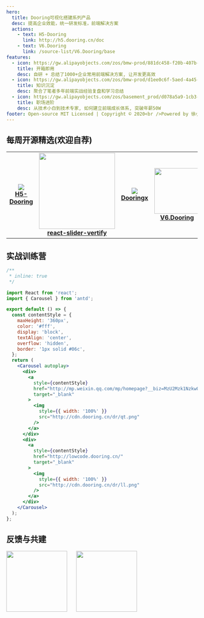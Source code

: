 ```yaml
---
hero:
  title: Dooring可视化搭建系列产品
  desc: 提高企业效能，统一研发标准，前端解决方案
  actions:
    - text: H5-Dooring
      link: http://h5.dooring.cn/doc
    - text: V6.Dooring
      link: /source-list/V6.Dooring/base
features:
  - icon: https://gw.alipayobjects.com/zos/bmw-prod/881dc458-f20b-407b-947a-95104b5ec82b/k79dm8ih_w144_h144.png
    title: 开箱即用
    desc: 自研 + 总结了1000+企业常用前端解决方案, 让开发更高效
  - icon: https://gw.alipayobjects.com/zos/bmw-prod/d1ee0c6f-5aed-4a45-a507-339a4bfe076c/k7bjsocq_w144_h144.png
    title: 知识沉淀
    desc: 聚合了笔者多年前端实战经验复盘和学习总结
  - icon: https://gw.alipayobjects.com/zos/basement_prod/d078a5a9-1cb3-4352-9f05-505c2e98bc95/k7788v4b_w102_h126.png
    title: 职场进阶
    desc: 从技术小白到技术专家, 如何建立前端成长体系, 突破年薪50W
footer: Open-source MIT Licensed | Copyright © 2020<br />Powered by 徐小夕
---
```


## 每周开源精选(欢迎自荐)

<table>
  <tr>
    <td width="160" align="center">
      <a target="_blank" href="https://github.com/MrXujiang/h5-Dooring">
        <img src="http://h5.dooring.cn/h5_plus/static/logo.ff7fc6bb.png" />
        <br />
        <strong>H5-Dooring</strong>
      </a>
    </td>
    <td width="160" align="center">
      <a target="_blank" href="https://github.com/MrXujiang/react-slider-vertify">
        <img src="http://cdn.dooring.cn/dr/slider.gif" width="200" />
        <br />
        <strong>react-slider-vertify</strong>
      </a>
    </td>
    <td width="160" align="center">
      <a target="_blank" href="https://github.com/H5-Dooring/dooringx">
        <img src="https://img-blog.csdnimg.cn/img_convert/520863a38a93d960862f92c805bc97cc.png" />
        <br />
        <strong>Dooringx</strong>
      </a>
    </td>
    <td width="160" align="center">
      <a target="_blank" href="http://v6.dooring.cn/beta">
        <img src="http://v6.dooring.cn/beta/static/logo.9ee81073.png" width="120" />
        <br />
        <strong>V6.Dooring</strong>
      </a>
    </td>
    <td width="160" align="center">
      <a target="_blank" href="https://github.com/MrXujiang/xijs">
        <img src="http://cdn.dooring.cn/dr/xijs.png" width="100" />
        <br />
        <strong>xijs</strong>
      </a>
    </td>
  </tr>
</table>

## 实战训练营

```jsx
/**
 * inline: true
 */

import React from 'react';
import { Carousel } from 'antd';

export default () => {
  const contentStyle = {
    maxHeight: '360px',
    color: '#fff',
    display: 'block',
    textAlign: 'center',
    overflow: 'hidden',
    border: '1px solid #06c',
  };
  return (
    <Carousel autoplay>
      <div>
        <a
          style={contentStyle}
          href="http://mp.weixin.qq.com/mp/homepage?__biz=MzU2Mzk1NzkwOA==&hid=9&sn=b47e7de53b9c9f162608f4a58c01b650&scene=18#wechat_redirect"
          target="_blank"
        >
          <img
            style={{ width: '100%' }}
            src="http://cdn.dooring.cn/dr/qt.png"
          />
        </a>
      </div>
      <div>
        <a
          style={contentStyle}
          href="http://lowcode.dooring.cn/"
          target="_blank"
        >
          <img
            style={{ width: '100%' }}
            src="http://cdn.dooring.cn/dr/ll.png"
          />
        </a>
      </div>
    </Carousel>
  );
};
```

## 反馈与共建

<div>
  <img data-type="dingtalk" src="http://cdn.dooring.cn/dr/qtqd_code.png" width="160" style="margin-right: 20px" />
  <img data-type="wechat" src="http://cdn.dooring.cn/dr/lowcode.jpeg" width="160" />
</div>
